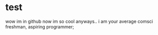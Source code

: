 # test
wow im in github now im so cool
anyways.. i am your average comsci freshman, aspiring programmer;
